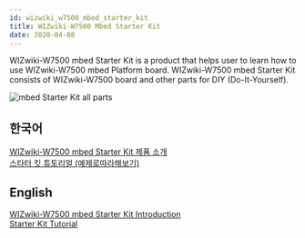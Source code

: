 ```yaml
---
id: wizwiki_w7500_mbed_starter_kit
title: WIZwiki-W7500 Mbed Starter Kit
date: 2020-04-08
---
```


WIZwiki-W7500 mbed Starter Kit is a product that helps user to learn how
to use WIZwiki-W7500 mbed Platform board. WIZwiki-W7500 mbed Starter Kit
consists of WIZwiki-W7500 board and other parts for DIY
(Do-It-Yourself).

![mbed Starter Kit all parts](/document_framework/img/products/wizwiki_mbed_kit/mbed_starter_kit_all.jpg)

## 한국어

[WIZwiki-W7500 mbed Starter Kit 제품 소개](Product_Information(Kor).md)  
[스타터 킷 튜토리얼 (예제로따라해보기)](Tutorial(Kor).md)  

## English

[WIZwiki-W7500 mbed Starter Kit Introduction](Product_Information(Eng).md)  
[Starter Kit Tutorial](Tutorial(Eng).md)
